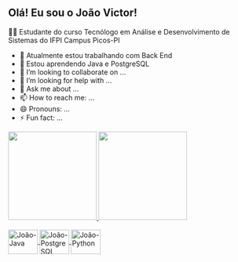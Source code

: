 ## Olá! Eu sou o João Victor!

🧑🏫 Estudante do curso Tecnólogo em Análise e Desenvolvimento de Sistemas do IFPI Campus Picos-PI

- 🔭 Atualmente estou trabalhando com Back End
- 🌱 Estou aprendendo Java e PostgreSQL
- 👯 I’m looking to collaborate on ...
- 🤔 I’m looking for help with ...
- 💬 Ask me about ...
- 📫 How to reach me: ...
- 😄 Pronouns: ...
- ⚡ Fun fact: ...

<div>
  <a href="https://github.com//JoaoVictor-dev1">
  <img height="180em" src="https://github-readme-stats.vercel.app/api?username=JoaoVictor-dev1&show_icons=true&theme=github_dark&include_all_commits=true&count_private=true"/>
  <img height="180em" src="https://github-readme-stats.vercel.app/api/top-langs/?username=JoaoVictor-dev1&layout=compact&langs_count=16&theme=github_dark"/>
</div>

<div style="display: inline_block"><br>
  <img align="center" alt="João-Java" height="50" width="60" src="https://cdn.jsdelivr.net/gh/devicons/devicon/icons/java/java-original-wordmark.svg"/>
  <img align="center" alt="João-PostgreSQL" height="50" width="60" src="https://cdn.jsdelivr.net/gh/devicons/devicon/icons/postgresql/postgresql-original-wordmark.svg"/>
  <img align="center" alt="João-Python" height="50" width="60" src="https://cdn.jsdelivr.net/gh/devicons/devicon/icons/python/python-original-wordmark.svg"/>
</div>
          

